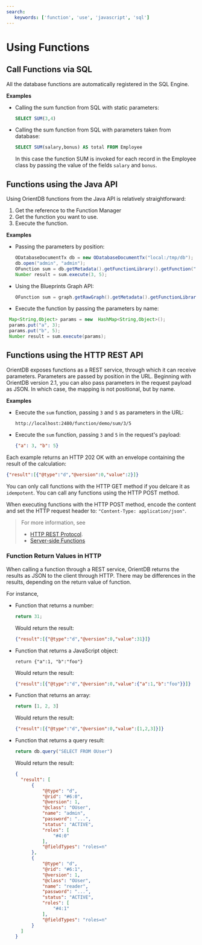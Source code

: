 ```yaml
---
search:
   keywords: ['function', 'use', 'javascript', 'sql']
---
```


# Using Functions

## Call Functions via SQL

All the database functions are automatically registered in the SQL Engine. 

**Examples**

- Calling the sum function from SQL with static parameters:

  ```sql
  SELECT SUM(3,4)
  ```
  
- Calling the sum function from SQL with parameters taken from database:

  ```sql
  SELECT SUM(salary,bonus) AS total FROM Employee
  ```

  In this case the function SUM is invoked for each record in the Employee class by passing the value of the fields `salary` and `bonus`.

## Functions using the Java API

Using OrientDB functions from the Java API is relatively straightforward:

1. Get the reference to the Function Manager
1. Get the function you want to use.
1. Execute the function.

**Examples**

- Passing the parameters by position:

  ```java
  ODatabaseDocumentTx db = new ODatabaseDocumentTx("local:/tmp/db");
  db.open("admin", "admin");
  OFunction sum = db.getMetadata().getFunctionLibrary().getFunction("sum");
  Number result = sum.execute(3, 5);
  ```

- Using the Blueprints Graph API:


  ```java
  OFunction sum = graph.getRawGraph().getMetadata().getFunctionLibrary().getFunction("sum");
  ```

- Execute the function by passing the parameters by name:

 ```java
  Map<String,Object> params = new  HashMap<String,Object>();
  params.put("a", 3);
  params.put("b", 5);
  Number result = sum.execute(params);
  ```

## Functions using the HTTP REST API

OrientDB exposes functions as a REST service, through which it can receive parameters.  Parameters are passed by position in the URL.  Beginning with OrientDB version 2.1, you can also pass parameters in the request payload as JSON.  In which case, the mapping is not positional, but by name.

**Examples**

- Execute the `sum` function, passing `3` and `5` as parameters in the URL:

  ```
  http://localhost:2480/function/demo/sum/3/5
  ```
  
- Execute the `sum` function, passing `3` and `5` in the request's payload:

  ```json
  {"a": 3, "b": 5}
  ```
  
Each example returns an HTTP 202 OK with an envelope containing the result of the calculation:

```json
{"result":[{"@type":"d","@version":0,"value":2}]}
```

You can only call functions with the HTTP GET method if you delcare it as `idempotent`.  You can call any functions using the HTTP POST method.

When executing functions with the HTTP POST method, encode the content and set the HTTP request header to: `"Content-Type: application/json"`.

>For more information, see 
>- [HTTP REST Protocol](OrientDB-REST.md#function). 
>- [Server-side Functions](Functions-Server.md)

### Function Return Values in HTTP

When calling a function through a REST service, OrientDB returns the results as JSON to the client through HTTP.  There may be differences in the results, depending on the return value of function.

For instance,

- Function that returns a number:

  ```javascript
  return 31;
  ```
  
  Would return the result:
  
  ```json
  {"result":[{"@type":"d","@version":0,"value":31}]}
  ```
  
- Function that returns a JavaScript object:

  ```
  return {"a":1, "b":"foo"}
  ```

  Would return the result:

  ```json
  {"result":[{"@type":"d","@version":0,"value":{"a":1,"b":"foo"}}]}
  ```

- Function that returns an array:

  ```javascript
  return [1, 2, 3]
  ```

  Would return the result:
  
  ```json
  {"result":[{"@type":"d","@version":0,"value":[1,2,3]}]}
  ```

- Function that returns a query result:

  ```javascript
  return db.query("SELECT FROM OUser")
  ```

  Would return the result:
  
  ```json
  {
    "result": [
        {
            "@type": "d",
            "@rid": "#6:0",
            "@version": 1,
            "@class": "OUser",
            "name": "admin",
            "password": "...",
            "status": "ACTIVE",
            "roles": [
                "#4:0"
            ],
            "@fieldTypes": "roles=n"
        },
        {
            "@type": "d",
            "@rid": "#6:1",
            "@version": 1,
            "@class": "OUser",
            "name": "reader",
            "password": "...",
            "status": "ACTIVE",
            "roles": [
                "#4:1"
            ],
            "@fieldTypes": "roles=n"
        }
    ]
  }
  ```



